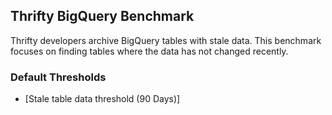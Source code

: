## Thrifty BigQuery Benchmark

Thrifty developers archive BigQuery tables with stale data. This benchmark focuses on finding tables where the data has not changed recently.

### Default Thresholds

- [Stale table data threshold (90 Days)]
